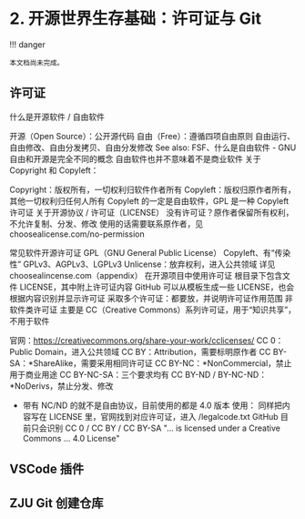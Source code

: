 # 2. 开源世界生存基础：许可证与 Git

!!! danger

    本文档尚未完成。

## 许可证

什么是开源软件 / 自由软件

开源（Open Source）：公开源代码
自由（Free）：遵循四项自由原则
自由运行、自由修改、自由分发拷贝、自由分发修改
See also: FSF、什么是自由软件 - GNU
自由和开源是完全不同的概念
自由软件也并不意味着不是商业软件
关于 Copyright 和 Copyleft：

Copyright：版权所有，一切权利归软件作者所有
Copyleft：版权归原作者所有，其他一切权利归任何人所有
Copyleft 的一定是自由软件，GPL 是一种 Copyleft 许可证
关于开源协议 / 许可证（LICENSE）
没有许可证？原作者保留所有权利，不允许复制、分发、修改
使用的话需要联系原作者，见 choosealicense.com/no-permission

常见软件开源许可证
GPL（GNU General Public License）
Copyleft、有“传染性”
GPLv3、AGPLv3、LGPLv3
Unlicense：放弃权利，进入公共领域
详见 choosealincense.com（appendix）
在开源项目中使用许可证
根目录下包含文件 LICENSE，其中附上许可证内容
GitHub 可以从模板生成一些 LICENSE，也会根据内容识别并显示许可证
采取多个许可证：都要放，并说明许可证作用范围
非软件类许可证
主要是 CC（Creative Commons）系列许可证，用于“知识共享”，不用于软件

官网：<https://creativecommons.org/share-your-work/cclicenses/>
CC 0：Public Domain，进入公共领域
CC BY：Attribution，需要标明原作者
CC BY-SA：*ShareAlike，需要采用相同许可证
CC BY-NC：*NonCommercial，禁止用于商业用途
CC BY-NC-SA：三个要求均有
CC BY-ND / BY-NC-ND：*NoDerivs，禁止分发、修改  

* 带有 NC/ND 的就不是自由协议，目前使用的都是 4.0 版本
使用：
同样把内容写在 LICENSE 里，官网找到对应许可证，进入 /legalcode.txt
GitHub 目前只会识别 CC 0 / CC BY / CC BY-SA
"... is licensed under a Creative Commons ... 4.0 License"

## VSCode 插件

## ZJU Git 创建仓库



